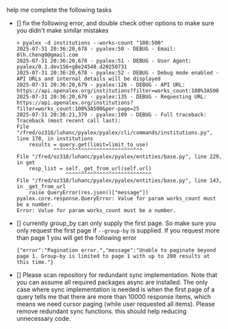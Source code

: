 help me complete the following tasks 

- [] fix the following error, and double check other options to make sure you didn't make similar mistakes
    ```
    > pyalex -d institutions --works-count "100:500"
    2025-07-31 20:36:20,678 - pyalex:50 - DEBUG - Email: 0lh.cheng0@gmail.com
    2025-07-31 20:36:20,678 - pyalex:51 - DEBUG - User Agent: pyalex/0.1.dev156+g8e24548.d20250731
    2025-07-31 20:36:20,678 - pyalex:52 - DEBUG - Debug mode enabled - API URLs and internal details will be displayed
    2025-07-31 20:36:20,679 - pyalex:126 - DEBUG - API URL: https://api.openalex.org/institutions?filter=works_count:100%3A500
    2025-07-31 20:36:20,679 - pyalex:135 - DEBUG - Requesting URL: https://api.openalex.org/institutions?filter=works_count:100%3A500&per-page=25
    2025-07-31 20:36:21,379 - pyalex:109 - DEBUG - Full traceback:
    Traceback (most recent call last):
    File "/fred/oz318/luhanc/pyalex/pyalex/cli/commands/institutions.py", line 178, in institutions
        results = query.get(limit=limit_to_use)
                ^^^^^^^^^^^^^^^^^^^^^^^^^^^^^
    File "/fred/oz318/luhanc/pyalex/pyalex/entities/base.py", line 229, in get
        resp_list = self._get_from_url(self.url)
                    ^^^^^^^^^^^^^^^^^^^^^^^^^^^^
    File "/fred/oz318/luhanc/pyalex/pyalex/entities/base.py", line 143, in _get_from_url
        raise QueryError(res.json()["message"])
    pyalex.core.response.QueryError: Value for param works_count must be a number.
    Error: Value for param works_count must be a number.
    ```

- [] currently group_by can only supply the first page. So make sure you only request the first page if `--group-by` is supplied. If you request more than page 1 you will get the following error 
    ```
    {"error":"Pagination error.","message":"Unable to paginate beyond page 1. Group-by is limited to page 1 with up to 200 results at this time."}
    ```

- [] Please scan repository for redundant sync implementation. Note that you can assume all required packages async are installed. The only case where sync implementation is needed is when the first page of a query tells me that there are more than 10000 response items, which means we need cursor paging (while user requested all items). Please remove redundant sync functions. this should help reducing unnecessary code. 
